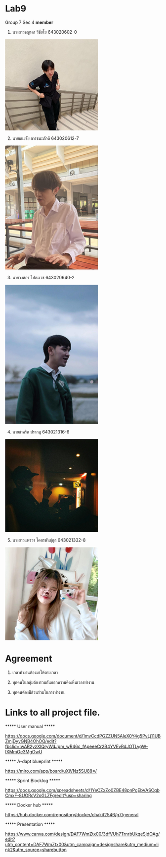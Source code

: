 # Lab9

Group 7 Sec 4 **member**

1. นางสาวชญาดา วิชัยโย 643020602-0

<img src = https://github.com/chakit-pragod/G7-Software-Enginner/blob/main/image/Chayada.png  width="300" alt=รูปภาพสมาชิก><br/>

2. นายธนะชัย การธนะภักดี 643020612-7

<img src = https://github.com/chakit-pragod/G7-Software-Enginner/blob/main/image/Thanachai.jpg  width="300" alt=รูปภาพสมาชิก><br/>

3. นายวงศกร โปตะเวช 643020640-2

<img src = https://github.com/chakit-pragod/G7-Software-Enginner/blob/main/image/wongsakron.jpg.jpg  width="300" alt=รูปภาพสมาชิก><br/>

4. นายชาคริต ปรากฎ 643021316-6

<img src = https://github.com/chakit-pragod/G7-Software-Enginner/blob/main/image/chakit.jpg  width="300" alt=รูปภาพสมาชิก><br/>

5. นางสาวแพรวา โคตรพันธุ์กุล 643021332-8

<img src = https://github.com/chakit-pragod/G7-Software-Enginner/blob/main/image/praewa.jpg  width="300" alt=รูปภาพสมาชิก><br/>

# Agreement

1. เวลาทำงานต้องมาให้ตรงเวลา

2. ทุกคนในกลุ่มต้องรวมกันออกความคิดเห็นเวลาทำงาน

3. ทุกคนต้องมีส่วนร่วมในการทำงาน

# Links to all project file.

***** User manual *****

https://docs.google.com/document/d/1mvCcdPGZZUN5AIeX0Y4g5PvLj11UBZmjDyvGNB4OhOQ/edit?fbclid=IwAR2yzXlQryWdJpm_wR46c_fApeeeCr2B4YVEvRdJOTLygW-IXMmOe3MgOwU

***** A-dapt blueprint *****

https://miro.com/app/board/uXjVNz5SU88=/

***** Sprint Blocklog *****

https://docs.google.com/spreadsheets/d/1YeCZxZo0ZBE48pnPgEbVASCqbCmxF-8UORcV2oGLZFg/edit?usp=sharing

***** Docker hub *****

https://hub.docker.com/repository/docker/chakit2546/g7/general

***** Presentation *****

https://www.canva.com/design/DAF7WmZtx00/3dfVUh7TrnrbUkqeSjdOAg/edit?utm_content=DAF7WmZtx00&utm_campaign=designshare&utm_medium=link2&utm_source=sharebutton
